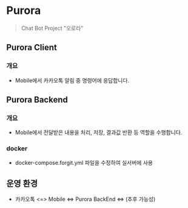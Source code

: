 # Purora

> Chat Bot Project "오로라"  

## Purora Client

### 개요

- Mobile에서 카카오톡 알림 중 명령어에 응답합니다.

## Purora Backend

### 개요
- Mobile에서 전달받은 내용을 처리, 저장, 결과값 반환 등 역할을 수행합니다.

### docker
 - docker-compose.forgit.yml 파일을 수정하여 실서버에 사용

## 운영 환경
- 카카오톡 <=> Mobile <=> Purora BackEnd <=> (추후 가능성)

